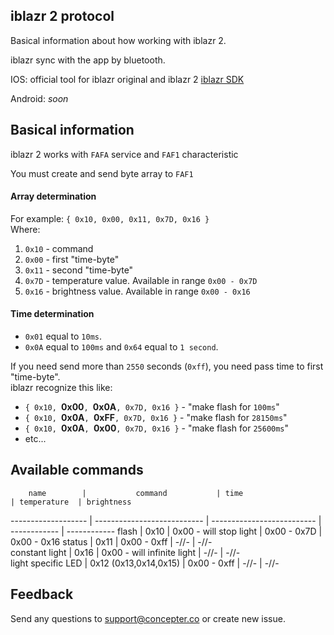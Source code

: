 ## iblazr 2 protocol
Basical information about how working with iblazr 2.

iblazr sync with the app by bluetooth.

IOS: official tool for iblazr original and iblazr 2 [iblazr SDK](https://github.com/ConcepterDev/iblazr-sdk-ios)

Android: *soon*

## Basical information
iblazr 2 works with `FAFA` service and `FAF1` characteristic

You must create and send byte array to `FAF1`

#### Array determination
For example: `{ 0x10, 0x00, 0x11, 0x7D, 0x16 }` <br>
Where: 
  1. `0x10` - command
  2. `0x00` - first "time-byte"
  3. `0x11` - second "time-byte"
  4. `0x7D` - temperature value. Available in range `0x00 - 0x7D`
  5. `0x16` - brightness value. Available in range `0x00 - 0x16`

#### Time determination
- `0x01` equal to `10ms`.
- `0x0A` equal to `100ms` and `0x64` equal to `1 second`. 

If you need send more than `2550` seconds (`0xff`), you need pass time to first "time-byte".<br>
iblazr recognize this like: 
- `{ 0x10, `**0x00**`, `**0x0A**`, 0x7D, 0x16 }` - "make flash for `100ms`"
- `{ 0x10, `**0x0A**`, `**0xFF**`, 0x7D, 0x16 }` - "make flash for `28150ms`"
- `{ 0x10, `**0x0A**`, `**0x00**`, 0x7D, 0x16 }` - "make flash for `25600ms`"
- etc...

## Available commands
        name        |           command           | time                       | temperature  | brightness
------------------- | --------------------------- | -------------------------- | ------------ | ------------
flash               |             0x10            | 0x00 - will stop light     | 0x00 - 0x7D  | 0x00 - 0x16
status              |             0x11            | 0x00 - 0xff                |    -//-      |     -//-      
constant light      |             0x16            | 0x00 - will infinite light |    -//-      |     -//-      
light specific LED  |    0x12 (0x13,0x14,0x15)    | 0x00 - 0xff                |    -//-      |     -//-      

## Feedback
Send any questions to support@concepter.co or create new issue.
